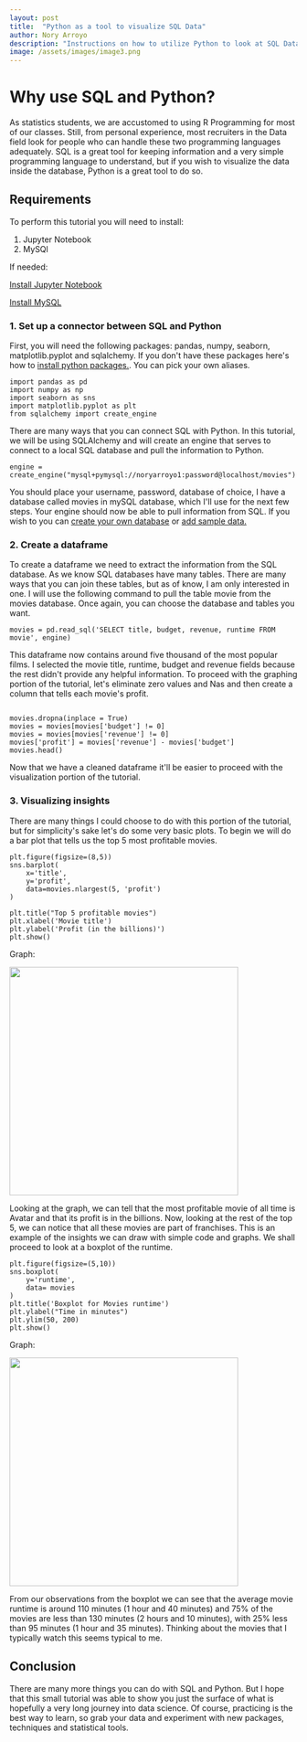 ```yaml
---
layout: post
title:  "Python as a tool to visualize SQL Data"
author: Nory Arroyo
description: "Instructions on how to utilize Python to look at SQL Data "
image: /assets/images/image3.png
---
```

# Why use SQL and Python? 

As statistics students, we are accustomed to using R Programming for most of our classes. Still, from personal experience, most recruiters in the Data field look for people who can handle these two programming languages adequately. SQL is a great tool for keeping information and a very simple programming language to understand, but if you wish to visualize the data inside the database, Python is a great tool to do so. 

## Requirements 

To perform this tutorial you will need to install: 

1. Jupyter Notebook 
2. MySQl

If needed: 

[Install Jupyter Notebook](https://jupyter.org/install)  

[Install MySQL](https://dev.mysql.com/doc/mysql-installation-excerpt/5.7/en/)

### 1. Set up a connector between SQL and Python 

First, you will need the following packages: pandas, numpy, seaborn, matplotlib.pyplot and sqlalchemy. If you don't have these packages here's how to [install python packages.](https://packaging.python.org/en/latest/tutorials/installing-packages/). You can pick your own aliases. 

```
import pandas as pd 
import numpy as np 
import seaborn as sns
import matplotlib.pyplot as plt
from sqlalchemy import create_engine

```


There are many ways that you can connect SQL with Python. In this tutorial, we will be using SQLAlchemy and will create an engine that serves to connect to a local SQL database and pull the information to Python. 

```
engine = create_engine("mysql+pymysql://noryarroyo1:password@localhost/movies")

```

 You should place your username, password, database of choice, I have a database called movies in mySQL database, which I'll use for the next few steps. Your engine should now be able to pull information from SQL. If you wish to you can [create your own database](https://learn.microsoft.com/en-us/sql/relational-databases/databases/create-a-database?view=sql-server-ver16) or [add sample data.](https://learn.microsoft.com/en-us/sql/samples/adventureworks-install-configure?view=sql-server-ver16&tabs=ssms) 



### 2. Create a dataframe 

To create a dataframe we need to extract the information from the SQL database. As we know SQL databases have many tables. There are many ways that you can join these tables, but as of know, I am only interested in one. I will use the following command to pull the table movie from the movies database. Once again, you can choose the database and tables you want. 

```
movies = pd.read_sql('SELECT title, budget, revenue, runtime FROM movie', engine)

```


This dataframe now contains around five thousand of the most popular films. I selected the movie title, runtime, budget and revenue fields because the rest didn't provide any helpful information. To proceed with the graphing portion of the tutorial, let's eliminate zero values and Nas and then create a column that tells each movie's profit. 

```

movies.dropna(inplace = True)
movies = movies[movies['budget'] != 0]
movies = movies[movies['revenue'] != 0]
movies['profit'] = movies['revenue'] - movies['budget']
movies.head()

```

Now that we have a cleaned dataframe it'll be easier to proceed with the visualization portion of the tutorial. 

### 3. Visualizing insights 

There are many things I could choose to do with this portion of the tutorial, but for simplicity's sake let's do some very basic plots. To begin we will do a bar plot that tells us the top 5 most profitable movies. 


```
plt.figure(figsize=(8,5))
sns.barplot(
    x='title',
    y='profit',
    data=movies.nlargest(5, 'profit')
)

plt.title("Top 5 profitable movies")
plt.xlabel('Movie title')
plt.ylabel('Profit (in the billions)')
plt.show()
```
Graph: 

<img src="https://raw.githubusercontent.com/noryarroyo/my386blog/main/assets/images/first_graph.png" alt="" style="width:400px;"/>


Looking at the graph, we can tell that the most profitable movie of all time is Avatar and that its profit is in the billions. Now, looking at the rest of the top 5, we can notice that all these movies are part of franchises. This is an example of the insights we can draw with simple code and graphs. We shall proceed to look at a boxplot of the runtime. 

```
plt.figure(figsize=(5,10))
sns.boxplot(
    y='runtime',
    data= movies
)
plt.title('Boxplot for Movies runtime')
plt.ylabel("Time in minutes")
plt.ylim(50, 200)
plt.show()

```
Graph: 

<img src="https://raw.githubusercontent.com/noryarroyo/my386blog/main/assets/images/boxplot_graph" alt="" style="width:400px;"/>


From our observations from the boxplot we can see that the average movie runtime is around 110 minutes (1 hour and 40 minutes) and 75% of the movies are less than 130 minutes
(2 hours and 10 minutes), with 25% less than 95 minutes (1 hour and 35 minutes). Thinking about the movies that I typically watch this seems typical to me. 

## Conclusion 

There are many more things you can do with SQL and Python. But I hope that this small tutorial was able to show you just the surface of what is hopefully a very long journey into data science. Of course, practicing is the best way to learn, so grab your data and experiment with new packages, techniques and statistical tools. 





















